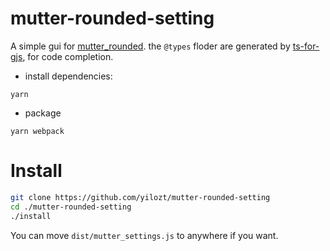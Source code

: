 # mutter-rounded-setting

A simple gui for [mutter_rounded](https://aur.archlinux.org/packages/mutter-rounded/). 
the `@types` floder are generated by  [ts-for-gjs](https://github.com/sammydre/ts-for-gjs), 
for code completion.

- install dependencies:

```
yarn
```

- package

```
yarn webpack
```

# Install 

```bash
git clone https://github.com/yilozt/mutter-rounded-setting
cd ./mutter-rounded-setting
./install
```

You can move `dist/mutter_settings.js` to anywhere if you want.
